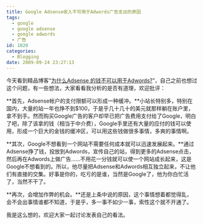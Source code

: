 ```yaml
---
title: Google Adsense收入不可用于Adwords广告支出的原因
tags:
  - google
  - google adsense
  - google adwords
  - 广告
id: 1020
categories:
  - Blogging
date: 2009-09-24 23:27:13
---
```


今天看到精品博客“[为什么Adsense 的钱不可以用于Adwords?](http://www.essentialblog.cn/adsense-adwords/)”，自己之前也想过这个问题，有一些想法，大家看看我分析的是否有道理，欢迎批评：

**首先，Adsense帐户的支付限额可以形成一种缓冲。**小站长特别多，特别在国内，大量的站一年也挣不到$100，于是乎几十几十的美元就那样躺在账户里，拿不到手。然而购买Google广告的客户却早已把广告费用支付给了Google，明白了吧，除了该拿的钱（相当于中介费），Google手里还有大量的应付的钱可以使用，形成一个巨大的金钱的缓冲区，可以用这些钱做很多事情，多爽的事情啊。

**其次，Google不想看到一个网站不需要任何成本就可以迅速发展起来。**通过Adsense挣了钱，投放到Adwords，宣传自己的站，得到更多的Adsense点击，然后再在Adwords上做广告……不用花一分钱就可以使一个网站成长起来，这是Google不想看到的。所以，他尽量把Adsense和Adwords相互独立起来，不让他们有直接的交集。好事是你的，吃亏的是谁，当然是Google了，他为你白忙活了，当然不干了。

**再次，会增加作弊的机会。**还是上条中说的原因，这个事情想着都觉得乱，会不会出事情谁都不知道，于是乎，多一事不如少一事，索性这个就不开通了。

我是这么想的，欢迎大家一起讨论发表自己的看法。